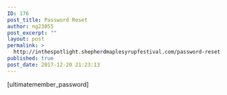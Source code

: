 ```yaml
---
ID: 176
post_title: Password Reset
author: ng23055
post_excerpt: ""
layout: post
permalink: >
  http://inthespotlight.shepherdmaplesyrupfestival.com/password-reset
published: true
post_date: 2017-12-20 21:23:13
---
```

[ultimatemember_password]